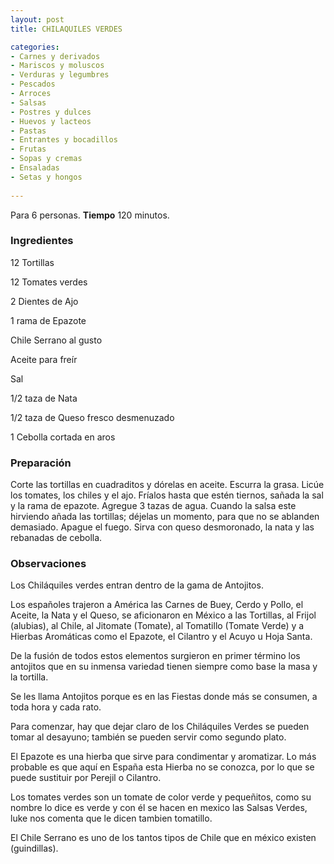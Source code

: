 ```yaml
---
layout: post
title: CHILAQUILES VERDES

categories:
- Carnes y derivados
- Mariscos y moluscos
- Verduras y legumbres
- Pescados
- Arroces
- Salsas
- Postres y dulces
- Huevos y lacteos
- Pastas
- Entrantes y bocadillos
- Frutas
- Sopas y cremas
- Ensaladas
- Setas y hongos
 
---
```

Para 6 personas.
<b>Tiempo</b> 120 minutos.

<h3>Ingredientes</h3>
12 Tortillas

12 Tomates verdes

2 Dientes de Ajo

1 rama de Epazote

Chile Serrano al gusto

Aceite para freír

Sal

1/2 taza de Nata

1/2 taza de Queso fresco desmenuzado

1 Cebolla cortada en aros

<h3>Preparación</h3>
Corte las tortillas en cuadraditos y dórelas en aceite. Escurra la grasa. Licúe los tomates, los chiles y el ajo. Fríalos hasta que estén tiernos, sañada la sal y la rama de epazote. Agregue 3 tazas de agua. Cuando la salsa este hirviendo añada las tortillas; déjelas un momento, para que no se ablanden demasiado. Apague el fuego. Sirva con queso desmoronado, la nata y las rebanadas de cebolla.

<h3>Observaciones</h3>
Los Chiláquiles verdes entran dentro de la gama de Antojitos.

Los españoles trajeron a América las Carnes de Buey, Cerdo y Pollo, el Aceite, la Nata y el Queso, se aficionaron en México a las Tortillas, al Frijol (alubias), al Chile, al Jitomate (Tomate), al Tomatillo (Tomate Verde) y a Hierbas Aromáticas como el Epazote, el Cilantro y el Acuyo u Hoja Santa.

De la fusión de todos estos elementos surgieron en primer término los antojitos que en su inmensa variedad tienen siempre como base la masa y la tortilla.

Se les llama Antojitos porque es en las Fiestas donde más se consumen, a toda hora y cada rato.

Para comenzar, hay que dejar claro de los Chiláquiles Verdes se pueden tomar al desayuno; también se pueden servir como segundo plato.

El Epazote es una hierba que sirve para condimentar y aromatizar. Lo más probable es que aquí en España esta Hierba no se conozca, por lo que se puede sustituir por Perejil o Cilantro.

Los tomates verdes son un tomate de color verde y pequeñitos, como su nombre lo dice es verde y con él se hacen en mexico las Salsas Verdes, luke nos comenta que le dicen tambien tomatillo.

El Chile Serrano es uno de los tantos tipos de Chile que en méxico existen (guindillas).

